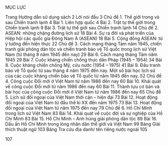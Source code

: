 MỤC LỤC

Trang
Hướng dẫn sử dụng sách                                                                2
Lời nói đầu                                                                                3
Chủ đề 1. Thế giới trong và sau Chiến tranh lạnh                                   4
Bài 1. Liên hợp quốc                                                                      4
Bài 2. Trật tự thế giới trong Chiến tranh lạnh                                        9
Bài 3. Trật tự thế giới sau Chiến tranh lạnh                                         14
Chủ đề 2. ASEAN: những chặng đường lịch sử                                    18
Bài 4. Sự ra đời và phát triển của Hiệp hội các quốc gia Đông Nam Á 
       (ASEAN)                                                                           18
Bài 5. Cộng đồng ASEAN: từ ý tưởng đến hiện thực                              22
Chủ đề 3. Cách mạng tháng Tám năm 1945, chiến tranh giải phóng 
          dân tộc và chiến tranh bảo vệ Tổ quốc trong lịch sử 
          Việt Nam (từ tháng 8 năm 1945 đến nay)                               29
Bài 6. Cách mạng tháng Tám năm 1945                                              29
Bài 7. Cuộc kháng chiến chống thực dân Pháp (1945 – 1954)                   34
Bài 8. Cuộc kháng chiến chống Mỹ, cứu nước (1954 – 1975)                    41
Bài 9. Đấu tranh bảo vệ Tổ quốc từ sau tháng 4 năm 1975 đến nay. Một 
       số bài học lịch sử của các cuộc kháng chiến bảo vệ Tổ quốc từ 
       năm 1945 đến nay.                                                               52
Chủ đề 4. Công cuộc Đổi mới ở Việt Nam từ năm 1986 đến nay              60
Bài 10. Khái quát về công cuộc Đổi mới từ năm 1986 đến nay                  60
Bài 11. Thành tựu cơ bản và bài học của công cuộc Đổi mới ở Việt Nam 
        từ năm 1986 đến nay                                                           65
Chủ đề 5. Lịch sử đối ngoại của Việt Nam thời cận – hiện đại                 73
Bài 12. Hoạt động đối ngoại của Việt Nam từ đầu thế kỉ XX đến năm 1975   73
Bài 13. Hoạt động đối ngoại của Việt Nam từ năm 1975 đến nay               79
Chủ đề 6. Hồ Chí Minh trong lịch sử Việt Nam                                    83
Bài 14. Khái quát về cuộc đời và sự nghiệp của Hồ Chí Minh                   83
Bài 15. Hồ Chí Minh – Anh hùng giải phóng dân tộc                             89
Bài 16. Dấu ấn Hồ Chí Minh trong lòng nhân dân thế giới và Việt Nam      99
Bảng Giải thích thuật ngữ                                                             103
Bảng Tra cứu địa danh/ tên riêng nước ngoài                                      105

107